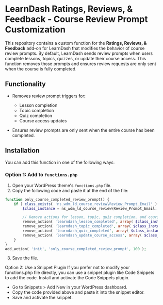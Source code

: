 # LearnDash Ratings, Reviews, & Feedback - Course Review Prompt Customization

This repository contains a custom function for the **Ratings, Reviews, & Feedback** add-on for LearnDash that modifies the behavior of course review prompts. By default, LearnDash sends review prompts when users complete lessons, topics, quizzes, or update their course access. This function removes those prompts and ensures review requests are only sent when the course is fully completed.

## Functionality

- Removes review prompt triggers for:
  - Lesson completion
  - Topic completion
  - Quiz completion
  - Course access updates

- Ensures review prompts are only sent when the entire course has been completed.

## Installation

You can add this function in one of the following ways:

### Option 1: Add to `functions.php`

1. Open your WordPress theme's `functions.php` file.
2. Copy the following code and paste it at the end of the file:

```php
function only_course_completed_review_prompt() {
    if ( class_exists( 'ns_wdm_ld_course_review\Review_Prompt_Email' ) ) {
        $class_instance = ns_wdm_ld_course_review\Review_Prompt_Email::get_instance();

        // Remove actions for lesson, topic, quiz completion, and course access updates.
        remove_action( 'learndash_lesson_completed', array( $class_instance, 'check_if_review_prompt_mail_criteria_met' ), 5, 1 );
        remove_action( 'learndash_topic_completed', array( $class_instance, 'check_if_review_prompt_mail_criteria_met' ), 5, 1 );
        remove_action( 'learndash_quiz_completed', array( $class_instance, 'handle_review_criteria_separately_on_quiz' ), 5, 2 );
        remove_action( 'learndash_update_course_access', array( $class_instance, 'handle_review_criteria_separately_on_enrollment' ), 5, 4 );
    }
}
add_action( 'init', 'only_course_completed_review_prompt', 100 );
```

3. Save the file.
   
Option 2: Use a Snippet Plugin
If you prefer not to modify your functions.php file directly, you can use a snippet plugin like Code Snippets to add the code.
Install and activate the Code Snippets plugin.
- Go to Snippets > Add New in your WordPress dashboard.
- Copy the code provided above and paste it into the snippet editor.
- Save and activate the snippet.
